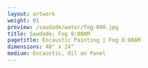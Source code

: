 ```yaml
---
layout: artwork
weight: 01
preview: /saudade/water/fog-800.jpg
title: Saudade; Fog 8:00AM
pagetitle: Encaustic Painting | Fog 8:00AM
dimensions: 48" x 24"
medium: Encaustic, Oil on Panel
---
```

